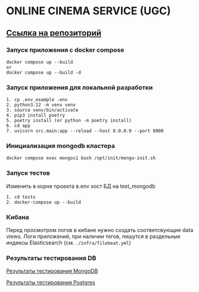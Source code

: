 # ONLINE CINEMA SERVICE (UGC)
## [Ссылка на репозиторий](https://github.com/SmirnovaT/ugc_sprint_2)

### Запуск приложения с docker compose
```
docker compose up --build
or
docker compose up --build -d
```

### Запуск приложения для локальной разработки
```
1. cp .env_example .env
2. python3.12 -m venv venv
3. source venv/bin/activate
4. pip3 install poetry
5. poetry install (or python -m poetry install)
6. cd app
7. uvicorn src.main:app --reload --host 0.0.0.0 --port 8000
```

### Инициализация mongodb кластера
```console
docker compose exec mongos1 bash /opt/init/mongo-init.sh
```

### Запуск тестов

Изменить в корне проекта в.env хост БД на test_mongodb
```
1. cd tests
2. docker-compose up --build

```

### Кибана

Перед просмотром логов в кибане нужно создать соответсвующие data views. Логи приложений, при наличии тегов, пишутся в раздельные индексы Elasticsearch (см. `./infra/filebeat.yml`) 


### Результаты тестирования DB

[Результаты тестирования MongoDB](research/mongo_db/result.md)

[Результаты тестирования Postgres](research/check_postgres/result.md)

